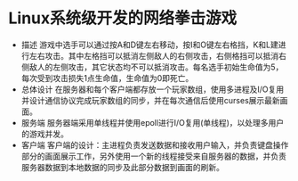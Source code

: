 # Linux系统级开发的网络拳击游戏
- 描述
  游戏中选手可以通过按A和D键左右移动，按I和O键左右格挡，K和L建进行左右攻击。其中左格挡可以抵消左侧敌人的右侧攻击，右侧格挡可以抵消右侧敌人的左侧攻击，其它状态均不可以抵消攻击。每名选手初始生命值为5，每次受到攻击损失1点生命值，生命值为0即死亡。
- 总体设计
  在服务器和每个客户端都存放一个玩家数组，使用多进程及I/O复用并设计通信协议完成玩家数组的同步，并在每次通信后使用curses展示最新画面。
- 服务端
  服务器端采用单线程并使用epoll进行I/O复用(单线程)，以处理多用户的游戏并发。
- 客户端
  客户端的设计：主进程负责发送数据和接收用户输入，并负责键盘操作部分的画面展示工作，另外使用一个新的线程接受来自服务器的数据，并负责服务器数据到本地数据的同步及此部分数据到画面的刷新。
